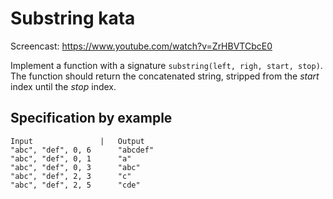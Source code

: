 # Substring kata

Screencast: https://www.youtube.com/watch?v=ZrHBVTCbcE0

Implement a function with a signature `substring(left, righ, start, stop)`.
The function should return the concatenated string, stripped from the *start* index until the *stop* index.


## Specification by example
```
Input               |   Output
"abc", "def", 0, 6      "abcdef"
"abc", "def", 0, 1      "a"
"abc", "def", 0, 3      "abc"
"abc", "def", 2, 3      "c"
"abc", "def", 2, 5      "cde"
```

